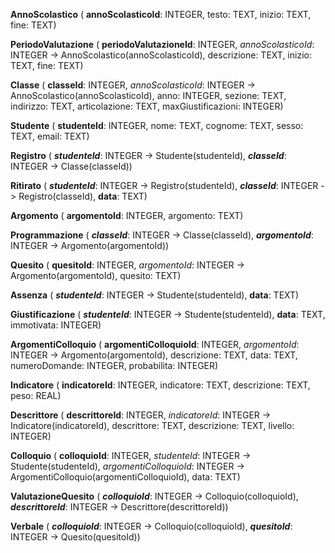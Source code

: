 **AnnoScolastico** (  **annoScolasticoId**: INTEGER, testo: TEXT, inizio: TEXT, fine: TEXT)

**PeriodoValutazione** (  **periodoValutazioneId**: INTEGER, _annoScolasticoId_: INTEGER -> AnnoScolastico(annoScolasticoId), descrizione: TEXT, inizio: TEXT, fine: TEXT)

**Classe** (  **classeId**: INTEGER, _annoScolasticoId_: INTEGER -> AnnoScolastico(annoScolasticoId), anno: INTEGER, sezione: TEXT, indirizzo: TEXT, articolazione: TEXT, maxGiustificazioni: INTEGER)

**Studente** (  **studenteId**: INTEGER, nome: TEXT, cognome: TEXT, sesso: TEXT, email: TEXT)

**Registro** (  ***studenteId***: INTEGER -> Studente(studenteId), ***classeId***: INTEGER -> Classe(classeId))

**Ritirato** (  ***studenteId***: INTEGER -> Registro(studenteId), ***classeId***: INTEGER -> Registro(classeId), **data**: TEXT)

**Argomento** (  **argomentoId**: INTEGER, argomento: TEXT)

**Programmazione** (  ***classeId***: INTEGER -> Classe(classeId), ***argomentoId***: INTEGER -> Argomento(argomentoId))

**Quesito** (  **quesitoId**: INTEGER, _argomentoId_: INTEGER -> Argomento(argomentoId), quesito: TEXT)

**Assenza** (  ***studenteId***: INTEGER -> Studente(studenteId), **data**: TEXT)

**Giustificazione** (  ***studenteId***: INTEGER -> Studente(studenteId), **data**: TEXT, immotivata: INTEGER)

**ArgomentiColloquio** (  **argomentiColloquioId**: INTEGER, _argomentoId_: INTEGER -> Argomento(argomentoId), descrizione: TEXT, data: TEXT, numeroDomande: INTEGER, probabilita: INTEGER)

**Indicatore** (  **indicatoreId**: INTEGER, indicatore: TEXT, descrizione: TEXT, peso: REAL)

**Descrittore** (  **descrittoreId**: INTEGER, _indicatoreId_: INTEGER -> Indicatore(indicatoreId), descrittore: TEXT, descrizione: TEXT, livello: INTEGER)

**Colloquio** (  **colloquioId**: INTEGER, _studenteId_: INTEGER -> Studente(studenteId), _argomentiColloquioId_: INTEGER -> ArgomentiColloquio(argomentiColloquioId), data: TEXT)

**ValutazioneQuesito** (  ***colloquioId***: INTEGER -> Colloquio(colloquioId), ***descrittoreId***: INTEGER -> Descrittore(descrittoreId))

**Verbale** (  ***colloquioId***: INTEGER -> Colloquio(colloquioId), ***quesitoId***: INTEGER -> Quesito(quesitoId))

